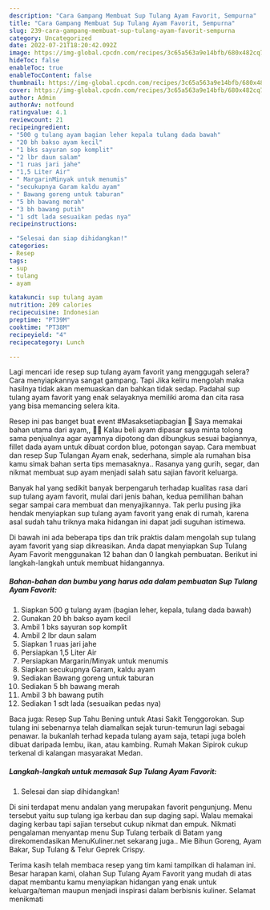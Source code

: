 ```yaml
---
description: "Cara Gampang Membuat Sup Tulang Ayam Favorit, Sempurna"
title: "Cara Gampang Membuat Sup Tulang Ayam Favorit, Sempurna"
slug: 239-cara-gampang-membuat-sup-tulang-ayam-favorit-sempurna
category: Uncategorized
date: 2022-07-21T18:20:42.092Z
image: https://img-global.cpcdn.com/recipes/3c65a563a9e14bfb/680x482cq70/sup-tulang-ayam-favorit-foto-resep-utama.jpg
hideToc: false
enableToc: true
enableTocContent: false
thumbnail: https://img-global.cpcdn.com/recipes/3c65a563a9e14bfb/680x482cq70/sup-tulang-ayam-favorit-foto-resep-utama.jpg
cover: https://img-global.cpcdn.com/recipes/3c65a563a9e14bfb/680x482cq70/sup-tulang-ayam-favorit-foto-resep-utama.jpg
author: Admin
authorAv: notfound
ratingvalue: 4.1
reviewcount: 21
recipeingredient:
- "500 g tulang ayam bagian leher kepala tulang dada bawah"
- "20 bh bakso ayam kecil"
- "1 bks sayuran sop komplit"
- "2 lbr daun salam"
- "1 ruas jari jahe"
- "1,5 Liter Air"
- " MargarinMinyak untuk menumis"
- "secukupnya Garam kaldu ayam"
- " Bawang goreng untuk taburan"
- "5 bh bawang merah"
- "3 bh bawang putih"
- "1 sdt lada sesuaikan pedas nya"
recipeinstructions:

- "Selesai dan siap dihidangkan!"
categories:
- Resep
tags:
- sup
- tulang
- ayam

katakunci: sup tulang ayam 
nutrition: 209 calories
recipecuisine: Indonesian
preptime: "PT39M"
cooktime: "PT38M"
recipeyield: "4"
recipecategory: Lunch

---
```



Lagi mencari ide resep sup tulang ayam favorit yang menggugah selera? Cara menyiapkannya sangat gampang. Tapi Jika keliru mengolah maka hasilnya tidak akan memuaskan dan bahkan tidak sedap. Padahal sup tulang ayam favorit yang enak selayaknya memiliki aroma dan cita rasa yang bisa memancing selera kita.


Resep ini pas banget buat event #Masaksetiapbagian 🥰 Saya memakai bahan utama dari ayam,, 🐔🐓 Kalau beli ayam dipasar saya minta tolong sama penjualnya agar ayamnya dipotong dan dibungkus sesuai bagiannya, fillet dada ayam untuk dibuat cordon blue, potongan sayap. Cara membuat dan resep Sup Tulangan Ayam enak, sederhana, simple ala rumahan bisa kamu simak bahan serta tips memasaknya.. Rasanya yang gurih, segar, dan nikmat membuat sup ayam menjadi salah satu sajian favorit keluarga.

Banyak hal yang sedikit banyak berpengaruh terhadap kualitas rasa dari sup tulang ayam favorit, mulai dari jenis bahan, kedua pemilihan bahan segar sampai cara membuat dan menyajikannya. Tak perlu pusing jika hendak menyiapkan sup tulang ayam favorit yang enak di rumah, karena asal sudah tahu triknya maka hidangan ini dapat jadi suguhan istimewa.


Di bawah ini ada beberapa tips dan trik praktis dalam mengolah sup tulang ayam favorit yang siap dikreasikan. Anda dapat menyiapkan Sup Tulang Ayam Favorit menggunakan 12 bahan dan 0 langkah pembuatan. Berikut ini langkah-langkah untuk membuat hidangannya.

<!--inarticleads1-->

##### Bahan-bahan dan bumbu yang harus ada dalam pembuatan Sup Tulang Ayam Favorit:

1. Siapkan 500 g tulang ayam (bagian leher, kepala, tulang dada bawah)
1. Gunakan 20 bh bakso ayam kecil
1. Ambil 1 bks sayuran sop komplit
1. Ambil 2 lbr daun salam
1. Siapkan 1 ruas jari jahe
1. Persiapkan 1,5 Liter Air
1. Persiapkan  Margarin/Minyak untuk menumis
1. Siapkan secukupnya Garam, kaldu ayam
1. Sediakan  Bawang goreng untuk taburan
1. Sediakan 5 bh bawang merah
1. Ambil 3 bh bawang putih
1. Sediakan 1 sdt lada (sesuaikan pedas nya)


Baca juga: Resep Sup Tahu Bening untuk Atasi Sakit Tenggorokan. Sup tulang ini sebenarnya telah diamalkan sejak turun-temurun lagi sebagai penawar. Ia bukanlah terhad kepada tulang ayam saja, tetapi juga boleh dibuat daripada lembu, ikan, atau kambing. Rumah Makan Sipirok cukup terkenal di kalangan masyarakat Medan. 

<!--inarticleads2-->

##### Langkah-langkah untuk memasak Sup Tulang Ayam Favorit:


1. Selesai dan siap dihidangkan!

Di sini terdapat menu andalan yang merupakan favorit pengunjung. Menu tersebut yaitu sup tulang iga kerbau dan sup daging sapi. Walau memakai daging kerbau tapi sajian tersebut cukup nikmat dan empuk. Nikmati pengalaman menyantap menu Sup Tulang terbaik di Batam yang direkomendasikan MenuKuliner.net sekarang juga.. Mie Bihun Goreng, Ayam Bakar, Sup Tulang &amp; Telur Geprek Crispy. 

Terima kasih telah membaca resep yang tim kami tampilkan di halaman ini. Besar harapan kami, olahan Sup Tulang Ayam Favorit yang mudah di atas dapat membantu kamu menyiapkan hidangan yang enak untuk keluarga/teman maupun menjadi inspirasi dalam berbisnis kuliner. Selamat menikmati
